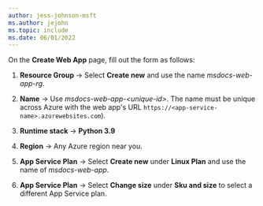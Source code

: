 ```yaml
---
author: jess-johnson-msft
ms.author: jejohn
ms.topic: include
ms.date: 06/01/2022
---
```


On the **Create Web App** page, fill out the form as follows:

1. **Resource Group** &rarr; Select **Create new** and use the name *msdocs-web-app-rg*.

1. **Name** &rarr; Use *msdocs-web-app-\<unique-id>*. The name must be unique across Azure with the web app's URL `https://<app-service-name>.azurewebsites.com`).

1. **Runtime stack** &rarr; **Python 3.9**

1. **Region** &rarr; Any Azure region near you.

1. **App Service Plan** &rarr; Select **Create new** under **Linux Plan** and use the name of *msdocs-web-app*.

1. **App Service Plan** &rarr; Select **Change size** under **Sku and size** to select a different App Service plan.
